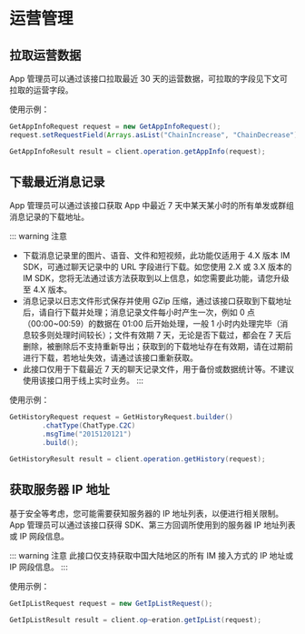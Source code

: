 # 运营管理

## 拉取运营数据

App 管理员可以通过该接口拉取最近 30 天的运营数据，可拉取的字段见下文可拉取的运营字段。

使用示例：

```java
GetAppInfoRequest request = new GetAppInfoRequest();
request.setRequestField(Arrays.asList("ChainIncrease", "ChainDecrease"));

GetAppInfoResult result = client.operation.getAppInfo(request);
```

## 下载最近消息记录

App 管理员可以通过该接口获取 App 中最近 7 天中某天某小时的所有单发或群组消息记录的下载地址。

::: warning 注意

- 下载消息记录里的图片、语音、文件和短视频，此功能仅适用于 4.X 版本 IM SDK，可通过聊天记录中的 URL 字段进行下载。如您使用 2.X 或 3.X 版本的 IM SDK，您将无法通过该方法获取到以上信息，如您需要此功能，请您升级至 4.X 版本。
- 消息记录以日志文件形式保存并使用 GZip 压缩，通过该接口获取到下载地址后，请自行下载并处理；消息记录文件每小时产生一次，例如 0 点（00:00~00:59）的数据在 01:00 后开始处理，一般 1 小时内处理完毕（消息较多则处理时间较长）；文件有效期 7 天，无论是否下载过，都会在 7 天后删除，被删除后不支持重新导出；获取到的下载地址存在有效期，请在过期前进行下载，若地址失效，请通过该接口重新获取。
- 此接口仅用于下载最近 7 天的聊天记录文件，用于备份或数据统计等。不建议使用该接口用于线上实时业务。
  :::

使用示例：

```java
GetHistoryRequest request = GetHistoryRequest.builder()
        .chatType(ChatType.C2C)
        .msgTime("2015120121")
        .build();

GetHistoryResult result = client.operation.getHistory(request);
```

## 获取服务器 IP 地址

基于安全等考虑，您可能需要获知服务器的 IP 地址列表，以便进行相关限制。App 管理员可以通过该接口获得 SDK、第三方回调所使用到的服务器 IP 地址列表或 IP 网段信息。

::: warning 注意
此接口仅支持获取中国大陆地区的所有 IM 接入方式的 IP 地址或 IP 网段信息。
:::

使用示例：

```java
GetIpListRequest request = new GetIpListRequest();

GetIpListResult result = client.op~eration.getIpList(request);
```

